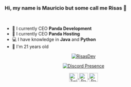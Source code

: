 ### Hi, my name is Mauricio but some call me Risas 👋

<br />

- 💼 I currently CEO **Panda Development**
- 💼 I currently CEO **Panda Hosting**
- 💻 I have knowledge in **Java** and **Python**
- 🎉 I'm 21 years old

<p align="center">
  <a href="https://github.com/RisasDev">
    <img align="center" src="https://github-readme-stats.vercel.app/api?username=risasdev&show_icons=true&theme=radical&count_private=true&locale=en" alt="RisasDev"/>
  </a>
</p>

<p align="center">
  <a href="https://discord.com/users/330861775203336194" target="_blank" rel="nofollow">
    <img align="center" src="https://lanyard-profile-readme.vercel.app/api/330861775203336194?&animated=true&borderRadius=30px&idleMessage=Nothing..." alt="Discord Presence">
  </a>
</p>

<p align="center">
  <a href="https://twitter.com/RisasDev">
    <img align="center" alt="Twitter" width="28px" src="https://raw.githubusercontent.com/anuraghazra/anuraghazra/master/assets/twitter.svg" />
  </a>
  <a href="https://discord.pandacommunity.org/">
    <img align="center" alt="PandaDevelopment Discord" width="28px" src="https://raw.githubusercontent.com/anuraghazra/anuraghazra/master/assets/discord-round.svg" />
  </a>
  <a href="https://discord.pandahosting.org/">
    <img align="center" alt="PandaHosting Discord" width="28px" src="https://raw.githubusercontent.com/anuraghazra/anuraghazra/master/assets/discord-round.svg" />
  </a>
</p>
